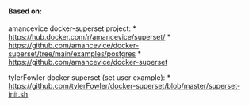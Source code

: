 #### Based on:

amancevice docker-superset project:
    * https://hub.docker.com/r/amancevice/superset/
    * https://github.com/amancevice/docker-superset/tree/main/examples/postgres
    * https://github.com/amancevice/docker-superset

tylerFowler docker superset (set user example):
    * https://github.com/tylerFowler/docker-superset/blob/master/superset-init.sh
